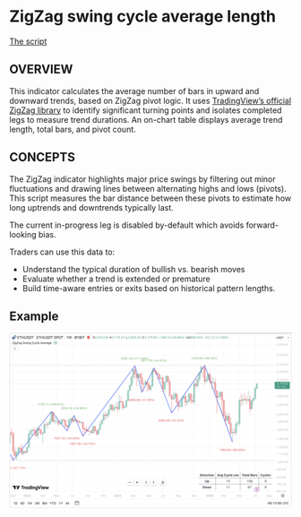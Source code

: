 # ZigZag swing cycle average length

[The script](./zigzag-swing-cycle-avg-length.pine)

## OVERVIEW

This indicator calculates the average number of bars in upward and downward trends, based on ZigZag pivot logic. It uses [TradingView’s official ZigZag library](https://www.tradingview.com/script/bzIRuGXC-ZigZag) to identify significant turning points and isolates completed legs to measure trend durations. An on-chart table displays average trend length, total bars, and pivot count.


## CONCEPTS

The ZigZag indicator highlights major price swings by filtering out minor fluctuations and drawing lines between alternating highs and lows (pivots). This script measures the bar distance between these pivots to estimate how long uptrends and downtrends typically last.

The current in-progress leg is disabled by-default which avoids forward-looking bias.

Traders can use this data to:

- Understand the typical duration of bullish vs. bearish moves
- Evaluate whether a trend is extended or premature
- Build time-aware entries or exits based on historical pattern lengths.

## Example

<img src="./zigzag-swing-cycle-avg-length.png" alt="ETH chart showing average (a) Upward cycle length of 13 bars, and (b) Downward cycle length of 11 bars in 1-week chart">
